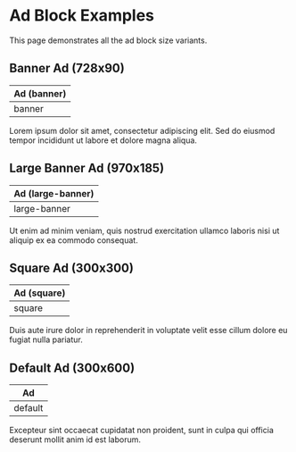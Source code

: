 # Ad Block Examples

This page demonstrates all the ad block size variants.

## Banner Ad (728x90)

| Ad (banner) |
|-------------|
| banner      |

Lorem ipsum dolor sit amet, consectetur adipiscing elit. Sed do eiusmod tempor incididunt ut labore et dolore magna aliqua.

## Large Banner Ad (970x185)

| Ad (large-banner) |
|-------------------|
| large-banner      |

Ut enim ad minim veniam, quis nostrud exercitation ullamco laboris nisi ut aliquip ex ea commodo consequat.

## Square Ad (300x300)

| Ad (square) |
|-------------|
| square      |

Duis aute irure dolor in reprehenderit in voluptate velit esse cillum dolore eu fugiat nulla pariatur.

## Default Ad (300x600)

| Ad        |
|-----------|
| default   |

Excepteur sint occaecat cupidatat non proident, sunt in culpa qui officia deserunt mollit anim id est laborum.
